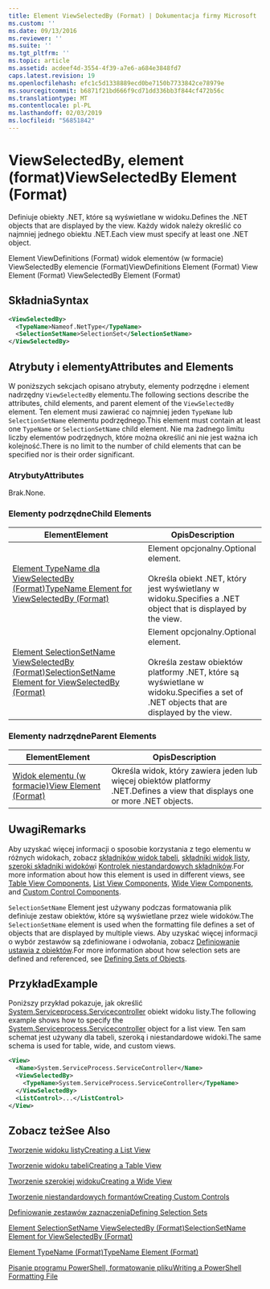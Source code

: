 ```yaml
---
title: Element ViewSelectedBy (Format) | Dokumentacja firmy Microsoft
ms.custom: ''
ms.date: 09/13/2016
ms.reviewer: ''
ms.suite: ''
ms.tgt_pltfrm: ''
ms.topic: article
ms.assetid: acdeef4d-3554-4f39-a7e6-a684e3848fd7
caps.latest.revision: 19
ms.openlocfilehash: efc1c5d1338889ecd0be7150b7733842ce78979e
ms.sourcegitcommit: b6871f21bd666f9cd71dd336bb3f844cf472b56c
ms.translationtype: MT
ms.contentlocale: pl-PL
ms.lasthandoff: 02/03/2019
ms.locfileid: "56851842"
---
```

# <a name="viewselectedby-element-format"></a><span data-ttu-id="43de7-102">ViewSelectedBy, element (format)</span><span class="sxs-lookup"><span data-stu-id="43de7-102">ViewSelectedBy Element (Format)</span></span>

<span data-ttu-id="43de7-103">Definiuje obiekty .NET, które są wyświetlane w widoku.</span><span class="sxs-lookup"><span data-stu-id="43de7-103">Defines the .NET objects that are displayed by the view.</span></span> <span data-ttu-id="43de7-104">Każdy widok należy określić co najmniej jednego obiektu .NET.</span><span class="sxs-lookup"><span data-stu-id="43de7-104">Each view must specify at least one .NET object.</span></span>

<span data-ttu-id="43de7-105">Element ViewDefinitions (Format) widok elementów (w formacie) ViewSelectedBy elemencie (Format)</span><span class="sxs-lookup"><span data-stu-id="43de7-105">ViewDefinitions Element (Format) View Element (Format) ViewSelectedBy Element (Format)</span></span>

## <a name="syntax"></a><span data-ttu-id="43de7-106">Składnia</span><span class="sxs-lookup"><span data-stu-id="43de7-106">Syntax</span></span>

```xml
<ViewSelectedBy>
  <TypeName>Nameof.NetType</TypeName>
  <SelectionSetName>SelectionSet</SelectionSetName>
</ViewSelectedBy>
```

## <a name="attributes-and-elements"></a><span data-ttu-id="43de7-107">Atrybuty i elementy</span><span class="sxs-lookup"><span data-stu-id="43de7-107">Attributes and Elements</span></span>

<span data-ttu-id="43de7-108">W poniższych sekcjach opisano atrybuty, elementy podrzędne i element nadrzędny `ViewSelectedBy` elementu.</span><span class="sxs-lookup"><span data-stu-id="43de7-108">The following sections describe the attributes, child elements, and parent element of the `ViewSelectedBy` element.</span></span> <span data-ttu-id="43de7-109">Ten element musi zawierać co najmniej jeden `TypeName` lub `SelectionSetName` elementu podrzędnego.</span><span class="sxs-lookup"><span data-stu-id="43de7-109">This element must contain at least one `TypeName` or `SelectionSetName` child element.</span></span> <span data-ttu-id="43de7-110">Nie ma żadnego limitu liczby elementów podrzędnych, które można określić ani nie jest ważna ich kolejność.</span><span class="sxs-lookup"><span data-stu-id="43de7-110">There is no limit to the number of child elements that can be specified nor is their order significant.</span></span>

### <a name="attributes"></a><span data-ttu-id="43de7-111">Atrybuty</span><span class="sxs-lookup"><span data-stu-id="43de7-111">Attributes</span></span>

<span data-ttu-id="43de7-112">Brak.</span><span class="sxs-lookup"><span data-stu-id="43de7-112">None.</span></span>

### <a name="child-elements"></a><span data-ttu-id="43de7-113">Elementy podrzędne</span><span class="sxs-lookup"><span data-stu-id="43de7-113">Child Elements</span></span>

|<span data-ttu-id="43de7-114">Element</span><span class="sxs-lookup"><span data-stu-id="43de7-114">Element</span></span>|<span data-ttu-id="43de7-115">Opis</span><span class="sxs-lookup"><span data-stu-id="43de7-115">Description</span></span>|
|-------------|-----------------|
|[<span data-ttu-id="43de7-116">Element TypeName dla ViewSelectedBy (Format)</span><span class="sxs-lookup"><span data-stu-id="43de7-116">TypeName Element for ViewSelectedBy (Format)</span></span>](./typename-element-for-viewselectedby-format.md)|<span data-ttu-id="43de7-117">Element opcjonalny.</span><span class="sxs-lookup"><span data-stu-id="43de7-117">Optional element.</span></span><br /><br /> <span data-ttu-id="43de7-118">Określa obiekt .NET, który jest wyświetlany w widoku.</span><span class="sxs-lookup"><span data-stu-id="43de7-118">Specifies a .NET object that is displayed by the view.</span></span>|
|[<span data-ttu-id="43de7-119">Element SelectionSetName ViewSelectedBy (Format)</span><span class="sxs-lookup"><span data-stu-id="43de7-119">SelectionSetName Element for ViewSelectedBy (Format)</span></span>](./selectionsetname-element-for-viewselectedby-format.md)|<span data-ttu-id="43de7-120">Element opcjonalny.</span><span class="sxs-lookup"><span data-stu-id="43de7-120">Optional element.</span></span><br /><br /> <span data-ttu-id="43de7-121">Określa zestaw obiektów platformy .NET, które są wyświetlane w widoku.</span><span class="sxs-lookup"><span data-stu-id="43de7-121">Specifies a set of .NET objects that are displayed by the view.</span></span>|

### <a name="parent-elements"></a><span data-ttu-id="43de7-122">Elementy nadrzędne</span><span class="sxs-lookup"><span data-stu-id="43de7-122">Parent Elements</span></span>

|<span data-ttu-id="43de7-123">Element</span><span class="sxs-lookup"><span data-stu-id="43de7-123">Element</span></span>|<span data-ttu-id="43de7-124">Opis</span><span class="sxs-lookup"><span data-stu-id="43de7-124">Description</span></span>|
|-------------|-----------------|
|[<span data-ttu-id="43de7-125">Widok elementu (w formacie)</span><span class="sxs-lookup"><span data-stu-id="43de7-125">View Element (Format)</span></span>](./view-element-format.md)|<span data-ttu-id="43de7-126">Określa widok, który zawiera jeden lub więcej obiektów platformy .NET.</span><span class="sxs-lookup"><span data-stu-id="43de7-126">Defines a view that displays one or more .NET objects.</span></span>|

## <a name="remarks"></a><span data-ttu-id="43de7-127">Uwagi</span><span class="sxs-lookup"><span data-stu-id="43de7-127">Remarks</span></span>

<span data-ttu-id="43de7-128">Aby uzyskać więcej informacji o sposobie korzystania z tego elementu w różnych widokach, zobacz [składników widok tabeli](./creating-a-table-view.md), [składniki widok listy](./creating-a-list-view.md), [szeroki składniki widoków](./creating-a-wide-view.md)i [Kontrolek niestandardowych składników](./creating-custom-controls.md).</span><span class="sxs-lookup"><span data-stu-id="43de7-128">For more information about how this element is used in different views, see [Table View Components](./creating-a-table-view.md), [List View Components](./creating-a-list-view.md), [Wide View Components](./creating-a-wide-view.md), and [Custom Control Components](./creating-custom-controls.md).</span></span>

<span data-ttu-id="43de7-129">`SelectionSetName` Element jest używany podczas formatowania plik definiuje zestaw obiektów, które są wyświetlane przez wiele widoków.</span><span class="sxs-lookup"><span data-stu-id="43de7-129">The `SelectionSetName` element is used when the formatting file defines a set of objects that are displayed by multiple views.</span></span> <span data-ttu-id="43de7-130">Aby uzyskać więcej informacji o wybór zestawów są zdefiniowane i odwołania, zobacz [Definiowanie ustawia z obiektów](./defining-selection-sets.md).</span><span class="sxs-lookup"><span data-stu-id="43de7-130">For more information about how selection sets are defined and referenced, see [Defining Sets of Objects](./defining-selection-sets.md).</span></span>

## <a name="example"></a><span data-ttu-id="43de7-131">Przykład</span><span class="sxs-lookup"><span data-stu-id="43de7-131">Example</span></span>

<span data-ttu-id="43de7-132">Poniższy przykład pokazuje, jak określić [System.Serviceprocess.Servicecontroller](/dotnet/api/System.ServiceProcess.ServiceController) obiekt widoku listy.</span><span class="sxs-lookup"><span data-stu-id="43de7-132">The following example shows how to specify the [System.Serviceprocess.Servicecontroller](/dotnet/api/System.ServiceProcess.ServiceController) object for a list view.</span></span> <span data-ttu-id="43de7-133">Ten sam schemat jest używany dla tabeli, szeroką i niestandardowe widoki.</span><span class="sxs-lookup"><span data-stu-id="43de7-133">The same schema is used for table, wide, and custom views.</span></span>

```xml
<View>
  <Name>System.ServiceProcess.ServiceController</Name>
  <ViewSelectedBy>
    <TypeName>System.ServiceProcess.ServiceController</TypeName>
  </ViewSelectedBy>
  <ListControl>...</ListControl>
</View>
```

## <a name="see-also"></a><span data-ttu-id="43de7-134">Zobacz też</span><span class="sxs-lookup"><span data-stu-id="43de7-134">See Also</span></span>

[<span data-ttu-id="43de7-135">Tworzenie widoku listy</span><span class="sxs-lookup"><span data-stu-id="43de7-135">Creating a List View</span></span>](./creating-a-list-view.md)

[<span data-ttu-id="43de7-136">Tworzenie widoku tabeli</span><span class="sxs-lookup"><span data-stu-id="43de7-136">Creating a Table View</span></span>](./creating-a-table-view.md)

[<span data-ttu-id="43de7-137">Tworzenie szerokiej widoku</span><span class="sxs-lookup"><span data-stu-id="43de7-137">Creating a Wide View</span></span>](./creating-a-wide-view.md)

[<span data-ttu-id="43de7-138">Tworzenie niestandardowych formantów</span><span class="sxs-lookup"><span data-stu-id="43de7-138">Creating Custom Controls</span></span>](./creating-custom-controls.md)

[<span data-ttu-id="43de7-139">Definiowanie zestawów zaznaczenia</span><span class="sxs-lookup"><span data-stu-id="43de7-139">Defining Selection Sets</span></span>](./defining-selection-sets.md)

[<span data-ttu-id="43de7-140">Element SelectionSetName ViewSelectedBy (Format)</span><span class="sxs-lookup"><span data-stu-id="43de7-140">SelectionSetName Element for ViewSelectedBy (Format)</span></span>](./selectionsetname-element-for-viewselectedby-format.md)

[<span data-ttu-id="43de7-141">Element TypeName (Format)</span><span class="sxs-lookup"><span data-stu-id="43de7-141">TypeName Element (Format)</span></span>](./typename-element-for-viewselectedby-format.md)

[<span data-ttu-id="43de7-142">Pisanie programu PowerShell, formatowanie pliku</span><span class="sxs-lookup"><span data-stu-id="43de7-142">Writing a PowerShell Formatting File</span></span>](./writing-a-powershell-formatting-file.md)
